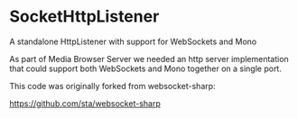 SocketHttpListener
==================

A standalone HttpListener with support for WebSockets and Mono

As part of Media Browser Server we needed an http server implementation that could support both WebSockets and Mono together on a single port.

This code was originally forked from websocket-sharp:

https://github.com/sta/websocket-sharp
